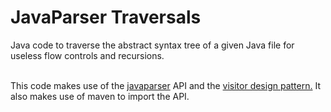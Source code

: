 # JavaParser Traversals
Java code to traverse the abstract syntax tree of a given Java file for useless flow controls and recursions.<br /> <br />

This code makes use of the <a href="https://github.com/javaparser/javaparser">javaparser</a> API and the <a href="https://en.wikipedia.org/wiki/Visitor_pattern">visitor design pattern.</a> It also makes use of maven to import the API.
